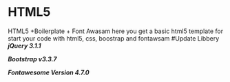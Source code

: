 # HTML5
HTML5 +Boilerplate + Font Awasam 
here you get a basic html5 template for start your code with html5, css, boostrap and fontawsam
#Update Libbery 
***jQuery 3.1.1***

***Bootstrap v3.3.7***

***Fontawesome Version 4.7.0***
